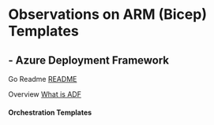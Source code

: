 #  Observations on ARM (Bicep) Templates

## - Azure Deployment Framework
Go Readme [README](https://github.com/brwilkinson/AzureDeploymentFramework#readme)

Overview [What is ADF](./ADF.md)

####  Orchestration Templates


